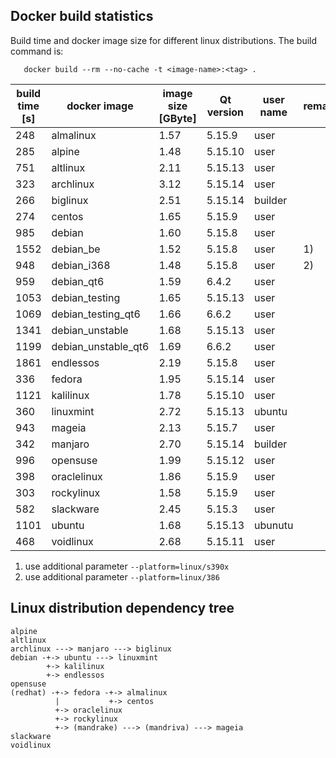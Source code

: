 ## Docker build statistics

Build time and docker image size for different linux distributions.
The build command is:

```
   docker build --rm --no-cache -t <image-name>:<tag> .
```

|build time<br>[s]|docker image|image size<br>[GByte]|Qt version|user name|remark|
|-|-|-|-|-|-|
248|almalinux|1.57|5.15.9|user||
285|alpine|1.48|5.15.10|user||
751|altlinux|2.11|5.15.13|user||
323|archlinux|3.12|5.15.14|user||
266|biglinux|2.51|5.15.14|builder||
274|centos|1.65|5.15.9|user||
985|debian|1.60|5.15.8|user||
1552|debian_be|1.52|5.15.8|user|1)|
948|debian_i368|1.48|5.15.8|user|2)|
959|debian_qt6|1.59|6.4.2|user||
1053|debian_testing|1.65|5.15.13|user||
1069|debian_testing_qt6|1.66|6.6.2|user||
1341|debian_unstable|1.68|5.15.13|user||
1199|debian_unstable_qt6|1.69|6.6.2|user||
1861|endlessos|2.19|5.15.8|user||
336|fedora|1.95|5.15.14|user||
1121|kalilinux|1.78|5.15.10|user||
360|linuxmint|2.72|5.15.13|ubuntu||
943|mageia|2.13|5.15.7|user||
342|manjaro|2.70|5.15.14|builder||
996|opensuse|1.99|5.15.12|user||
398|oraclelinux|1.86|5.15.9|user||
303|rockylinux|1.58|5.15.9|user||
582|slackware|2.45|5.15.3|user||
1101|ubuntu|1.68|5.15.13|ubunutu||
468|voidlinux|2.68|5.15.11|user||

1) use additional parameter <code>--platform=linux/s390x</code><br>
2) use additional parameter <code>--platform=linux/386</code><br>

## Linux distribution dependency tree

```
alpine
altlinux
archlinux ---> manjaro ---> biglinux
debian -+-> ubuntu ---> linuxmint
        +-> kalilinux
        +-> endlessos
opensuse
(redhat) -+-> fedora -+-> almalinux
          |           +-> centos
          +-> oraclelinux
          +-> rockylinux
          +-> (mandrake) ---> (mandriva) ---> mageia
slackware
voidlinux
```
